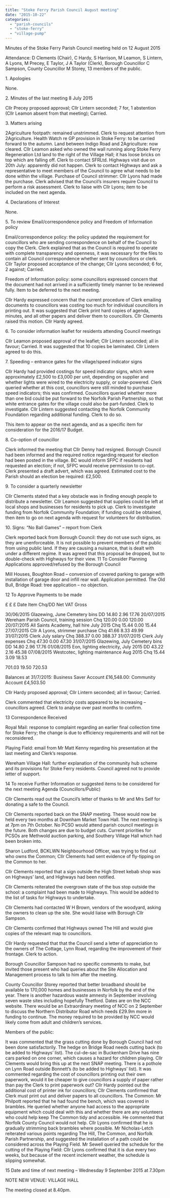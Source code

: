 ```yaml
---
title: "Stoke Ferry Parish Council August meeting"
date: "2015-10-22"
categories: 
  - "parish-councils"
  - "stoke-ferry"
  - "village-pump"
---
```


Minutes of the Stoke Ferry Parish Council meeting held on 12 August 2015

Attendance: D Clements (Chair), C Hardy, S Harrison, M Leamon, S Lintern, A Lyons, M Precey, E Taylor, J A Taylor (Clerk), Borough Councillor C Sampson, County Councillor M Storey, 13 members of the public.

1\. Apologies

None.

2\. Minutes of the last meeting 8 July 2015

Cllr Precey proposed approval; Cllr Lintern seconded; 7 for, 1 abstention (Cllr Leamon absent from that meeting); Carried.

3\. Matters arising

2Agriculture footpath: remained unstrimmed. Clerk to request attention from 2Agriculture. Health Watch re GP provision in Stoke Ferry: to be carried forward to the autumn. Land between Indigo Road and 2Agriculture: now cleared. Cllr Leamon asked who owned the wall running along Stoke Ferry Regeneration Ltd land to the right of the Village Hall; it has loose bricks on top which are falling off. Clerk to contact SFRLtd. Highways visit due on 20th July: apparently did not happen. Clerk to contact Highways and ask a representative to meet members of the Council to agree what needs to be done within the village. Purchase of Council strimmer: Cllr Lyons had made the purchase. Clerk advised that the Council’s insurers require Council to perform a risk assessment. Clerk to liaise with Cllr Lyons; item to be included on the next agenda.

4\. Declarations of Interest

None.

5\. To review Email/correspondence policy and Freedom of Information policy

Email/correspondence policy: the policy updated the requirement for councillors who are sending correspondence on behalf of the Council to copy the Clerk. Clerk explained that as the Council is required to operate with complete transparency and openness, it was necessary for the files to contain all Council correspondence whether sent by councillors or clerk. Cllr Taylor proposed acceptance of the change; Cllr Lyons seconded; 6 for, 2 against; Carried.

Freedom of Information policy: some councillors expressed concern that the document had not arrived in a sufficiently timely manner to be reviewed fully. Item to be deferred to the next meeting.

Cllr Hardy expressed concern that the current procedure of Clerk emailing documents to councillors was costing too much for individual councillors in printing out. It was suggested that Clerk print hard copies of agenda, minutes, and all other papers and deliver them to councillors. Cllr Clements raised this motion. Cllr Hardy agreed.

6\. To consider information leaflet for residents attending Council meetings

Cllr Leamon proposed approval of the leaflet; Cllr Lintern seconded; all in favour; Carried. It was suggested that 10 copies be laminated. Cllr Lintern agreed to do this.

7\. Speeding – entrance gates for the village/speed indicator signs

Cllr Hardy had provided costings for speed indicator signs, which were approximately £2,500 to £3,000 per unit, depending on supplier and whether lights were wired to the electricity supply, or solar-powered. Clerk queried whether at this cost, councillors were still minded to purchase speed indicators; this was confirmed. Councillors queried whether more than one bid could be put forward to the Norfolk Parish Partnership, so that white entrance gates for the village could also be part-funded. Clerk to investigate. Cllr Lintern suggested contacting the Norfolk Community Foundation regarding additional funding. Clerk to do so.

This item to appear on the next agenda, and as a specific item for consideration for the 2016/17 Budget.

8\. Co-option of councillor

Clerk informed the meeting that Cllr Denny had resigned. Borough Council had been informed and the required notice regarding request for election had been posted in the village. BC would inform SFPC if residents had requested an election; if not, SFPC would receive permission to co-opt. Clerk presented a draft advert, which was agreed. Estimated cost to the Parish should an election be required: £2,500.

9\. To consider a quarterly newsletter

Cllr Clements stated that a key obstacle was in finding enough people to distribute a newsletter. Cllr Leamon suggested that supplies could be left at local shops and businesses for residents to pick up. Clerk to investigate funding from Norfolk Community Foundation; if funding could be obtained, then item to go on next agenda with request for volunteers for distribution.

10\. Signs: “No Ball Games” – report from Clerk

Clerk reported back from Borough Council: they do not use such signs, as they are unenforceable. It is not possible to prevent members of the public from using public land. If they are causing a nuisance, that is dealt with under a different regime. It was agreed that this proposal be dropped, but to double-check with Highways for their view. 11 To Consider Planning Applications approved/refused by the Borough Council

Mill Houses, Boughton Road – conversion of covered parking to garage with installation of garage door and infill rear wall. Application permitted. The Old Bull, Bridge Road: tree application – no objection.

12 To Approve Payments to be made

£ £ £ Date Item Chq/DD Net VAT Gross

30/06/2015 Glazewing, June Cemetery bins DD 14.80 2.96 17.76 20/07/2015 Wereham Parish Council, training session Chq 120.00 0.00 120.00 20/07/2015 All Saints Academy, hall hire July 2015 Chq 15.44 0.00 15.44 27/07/2015 Cllr A Lyons, strimmer purchase Chq 41.66 8.33 49.99 31/07/2015 Clerk July salary Chq 388.37 0.00 388.37 31/07/2015 Clerk July expenses Chq 47.30 0.00 47.30 31/07/2015 Glazewing, July Cemetery bins DD 14.80 2.96 17.76 01/08/2015 Eon, lighting electricity, July 2015 DD 43.22 2.16 45.38 07/08/2015 Westcotec, lighting maintenance Aug 2015 Chq 15.44 3.09 18.53

701.03 19.50 720.53

Balances at 31/7/2015: Business Saver Account £16,548.00: Community Account £4,503.50

Cllr Hardy proposed approval; Cllr Lintern seconded; all in favour; Carried.

Clerk commented that electricity costs appeared to be increasing – councillors agreed. Clerk to analyse over past months to confirm.

13 Correspondence Received

Royal Mail: response to complaint regarding an earlier final collection time for Stoke Ferry; the change is due to efficiency requirements and will not be reconsidered.

Playing Field: email from Mr Matt Kenny regarding his presentation at the last meeting and Clerk’s response.

Wereham Village Hall: further explanation of the community hub scheme and its provisions for Stoke Ferry residents. Council agreed not to provide letter of support.

14 To receive Further Information or suggested items to be considered for the next meeting Agenda (Councillors/Public)

Cllr Clements read out the Council’s letter of thanks to Mr and Mrs Self for donating a safe to the Council.

Cllr Clements reported back on the SNAP meeting. These would now be held every two months at Downham Market Town Hall. The next meeting is at 7pm on 7th October. No PCSO would attend parish council meetings in the future. Both changes are due to budget cuts. Current priorities for PCSOs are Methwold auction parking, and Southery Village Hall which had been broken into.

Sharon Ludford, BCKLWN Neighbourhood Officer, was trying to find out who owns the Common; Cllr Clements had sent evidence of fly-tipping on the Common to her.

Cllr Clements reported that a sign outside the High Street kebab shop was on Highways’ land, and Highways had been notified.

Cllr Clements reiterated the overgrown state of the bus stop outside the school: a complaint had been made to Highways. This would be added to the list of tasks for Highways to undertake.

Cllr Clements had contacted W H Brown, vendors of the woodyard, asking the owners to clean up the site. She would liaise with Borough Cllr Sampson.

Cllr Clements confirmed that Highways owned The Hill and would give copies of the relevant map to councillors.

Cllr Hardy requested that that the Council send a letter of appreciation to the owners of The Cottage, Lynn Road, regarding the improvement of their frontage. Clerk to action.

Borough Councillor Sampson had no specific comments to make, but invited those present who had queries about the Site Allocation and Management process to talk to him after the meeting.

County Councillor Storey reported that better broadband should be available to 170,000 homes and businesses in Norfolk by the end of the year. There is another hazardous waste amnesty in September involving seven waste sites including hopefully Thetford. Dates are on the NCC website. There would be an Extraordinary meeting of NCC on 2 September to discuss the Northern Distributor Road which needs £29.9m more in funding to continue. The money required to be provided by NCC would likely come from adult and children’s services.

Members of the public:

It was commented that the grass cutting done by Borough Council had not been done satisfactorily. The hedge on Bridge Road needs cutting back (to be added to Highways’ list). The cul-de-sac in Buckenham Drive has nine cars parked on one corner, which causes a hazard for children playing. Cllr Clements would bring this up at the next SNAP meeting. There is a pothole on Lynn Road outside Bonnett’s (to be added to Highways’ list). It was commented regarding the cost of councillors printing out their own paperwork, would it be cheaper to give councillors a supply of paper rather than pay the Clerk to print paperwork out? Cllr Hardy pointed out the additional cost of printer ink for councillors; Cllr Clements confirmed that Clerk must print out and deliver papers to all councillors. The Common: Mr Philpott reported that he had found the bench, which was covered in brambles. He queried whether anyone had access to the appropriate equipment which could deal with this and whether there are any volunteers who could help keep The Common tidy and accessible. He commented that Norfolk County Council would not help. Cllr Lyons confirmed that he is gradually strimming back brambles where possible. Mr Nicholas-Letch reiterated various points regarding The Hill, The Common, and Norfolk Parish Partnership, and suggested the installation of a path could be considered across the Playing Field. Mr Sewell queried the schedule for the cutting of the Playing Field: Cllr Lyons confirmed that it is due every two weeks, but because of the recent inclement weather, the schedule is slipping somewhat.

15 Date and time of next meeting – Wednesday 9 September 2015 at 7.30pm

NOTE NEW VENUE: VILLAGE HALL

The meeting closed at 8.40pm.
